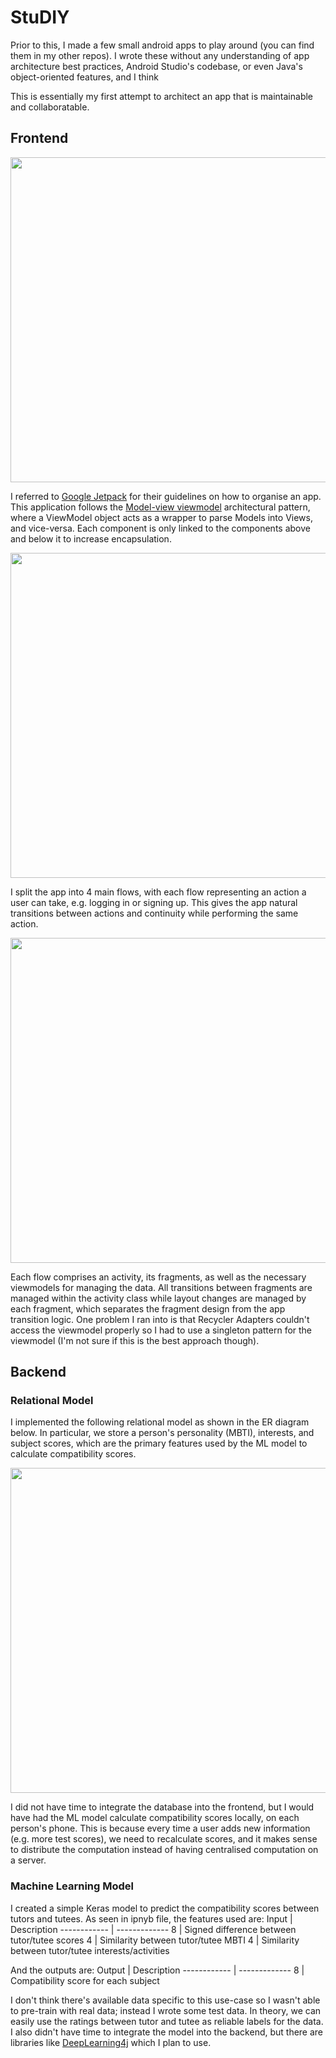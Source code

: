 # StuDIY

Prior to this, I made a few small android apps to play around (you can find them in my other repos). I wrote these without any understanding of app architecture best practices, Android Studio's codebase, or even Java's object-oriented features, and I think 

This is essentially my first attempt to architect an app that is maintainable and collaboratable.

## Frontend
<img src="app_architecture.png" width="520">

I referred to [Google Jetpack](https://developer.android.com/jetpack/guide) for their guidelines on how to organise an app. This application follows the [Model-view viewmodel](https://www.wikiwand.com/en/Model%E2%80%93view%E2%80%93viewmodel) architectural pattern, where a ViewModel object acts as a wrapper to parse Models into Views, and vice-versa. Each component is only linked to the components above and below it to increase encapsulation. 

<img src="app_flows.png" width="520">

I split the app into 4 main flows, with each flow representing an action a user can take, e.g. logging in or signing up. This gives the app natural transitions between actions and continuity while performing the same action.

<img src="signup_flow.png" width="520">

Each flow comprises an activity, its fragments, as well as the necessary viewmodels for managing the data. All transitions between fragments are managed within the activity class while layout changes are managed by each fragment, which separates the fragment design from the app transition logic. One problem I ran into is that Recycler Adapters couldn't access the viewmodel properly so I had to use a singleton pattern for the viewmodel (I'm not sure if this is the best approach though).

## Backend
### Relational Model
I implemented the following relational model as shown in the ER diagram below. In particular, we store a person's personality (MBTI), interests, and subject scores, which are the primary features used by the ML model to calculate compatibility scores. 

<img src="er_model.png" width="520">

I did not have time to integrate the database into the frontend, but I would have had the ML model calculate compatibility scores locally, on each person's phone. This is because every time a user adds new information (e.g. more test scores), we need to recalculate scores, and it makes sense to distribute the computation instead of having centralised computation on a server.
### Machine Learning Model
I created a simple Keras model to predict the compatibility scores between tutors and tutees. 
As seen in ipnyb file, the features used are:
Input | Description
------------ | -------------
8 | Signed difference between tutor/tutee scores
4 | Similarity between tutor/tutee MBTI
4 | Similarity between tutor/tutee interests/activities

And the outputs are:
Output | Description
------------ | -------------
8 | Compatibility score for each subject

I don't think there's available data specific to this use-case so I wasn't able to pre-train with real data; instead I wrote some test data. In theory, we can easily use the ratings between tutor and tutee as reliable labels for the data. I also didn't have time to integrate the model into the backend, but there are libraries like [DeepLearning4j](https://deeplearning4j.org/) which I plan to use.
